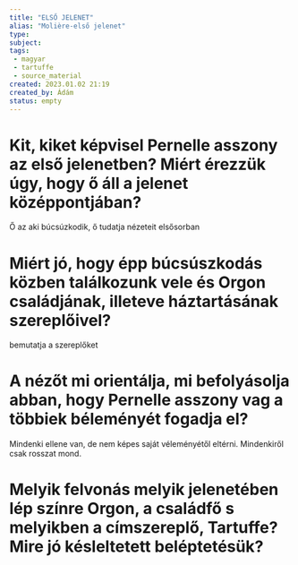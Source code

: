 ```yaml
---
title: "ELSŐ JELENET"
alias: "Molière-első jelenet"
type: 
subject: 
tags:
 - magyar
 - tartuffe
 - source_material
created: 2023.01.02 21:19
created_by: Ádám
status: empty
---
```

# Kit, kiket képvisel Pernelle asszony az első jelenetben? Miért érezzük úgy, hogy ő áll a jelenet középpontjában?
Ő az aki búcsúzkodik, ő tudatja nézeteit elsősorban
# Miért jó, hogy épp búcsúszkodás közben találkozunk vele és Orgon családjának, illeteve háztartásának szereplőivel?
bemutatja a szereplőket
# A nézőt mi orientálja, mi befolyásolja abban, hogy Pernelle asszony vag a többiek béleményét fogadja el? 
Mindenki ellene van, de nem képes saját véleményétől eltérni. Mindenkiről csak rosszat mond.
# Melyik felvonás melyik jelenetében lép színre Orgon, a családfő s melyikben a címszereplő, Tartuffe? Mire jó késleltetett beléptetésük?